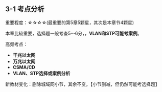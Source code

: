 ## 3-1 考点分析

重要程度：☆☆☆☆(最重要的第5章5颗星，其次是本章节4颗星)

本章比较重要，选择题一般考查5～6分，，**VLAN和STP可能考案例**。

高频考点：

- **干兆以太网**
- **万兆以太网**
- **CSMA/CD**
- **VLAN、STP选择或案例分析**

新教材变化：删除城域网小节，其余不变。【小节删减，但仍然可能考选择题】